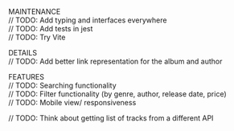 MAINTENANCE  
// TODO: Add typing and interfaces everywhere  
// TODO: Add tests in jest  
// TODO: Try Vite

DETAILS  
// TODO: Add better link representation for the album and author

FEATURES  
// TODO: Searching functionality  
// TODO: Filter functionality (by genre, author, release date, price)   
// TODO: Mobile view/ responsiveness

// TODO: Think about getting list of tracks from a different API